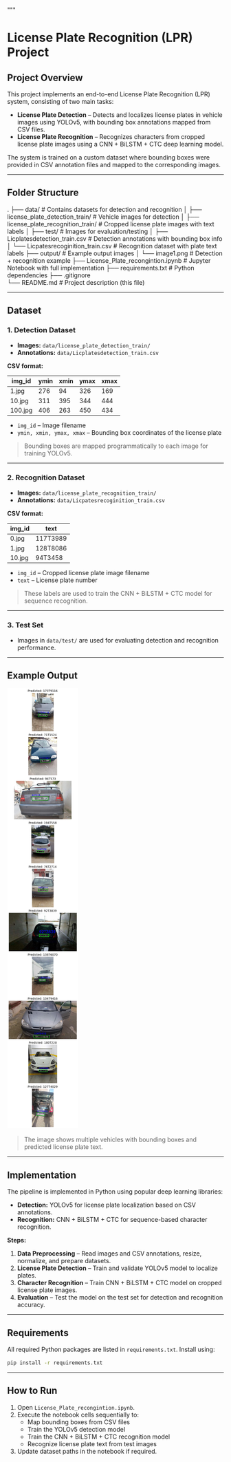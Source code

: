 """
# License Plate Recognition (LPR) Project

## Project Overview

This project implements an end-to-end License Plate Recognition (LPR) system, consisting of two main tasks:

- **License Plate Detection** – Detects and localizes license plates in vehicle images using YOLOv5, with bounding box annotations mapped from CSV files.  
- **License Plate Recognition** – Recognizes characters from cropped license plate images using a CNN + BiLSTM + CTC deep learning model.  

The system is trained on a custom dataset where bounding boxes were provided in CSV annotation files and mapped to the corresponding images.

---

## Folder Structure

.
├── data/                                    # Contains datasets for detection and recognition
│   ├── license_plate_detection_train/       # Vehicle images for detection
│   ├── license_plate_recognition_train/    # Cropped license plate images with text labels
│   ├── test/                                # Images for evaluation/testing
│   ├── Licplatesdetection_train.csv         # Detection annotations with bounding box info
│   └── Licpatesrecoginition_train.csv       # Recognition dataset with plate text labels
├── output/                                  # Example output images
│   └── image1.png                            # Detection + recognition example
├── License_Plate_recongintion.ipynb         # Jupyter Notebook with full implementation
├── requirements.txt                         # Python dependencies
├── .gitignore                               
└── README.md                                # Project description (this file)

---

## Dataset

### 1. Detection Dataset

- **Images:** `data/license_plate_detection_train/`  
- **Annotations:** `data/Licplatesdetection_train.csv`  

**CSV format:**

| img_id | ymin | xmin | ymax | xmax |
|--------|------|------|------|------|
| 1.jpg  | 276  | 94   | 326  | 169  |
| 10.jpg | 311  | 395  | 344  | 444  |
| 100.jpg| 406  | 263  | 450  | 434  |

- `img_id` – Image filename  
- `ymin, xmin, ymax, xmax` – Bounding box coordinates of the license plate  

> Bounding boxes are mapped programmatically to each image for training YOLOv5.

---

### 2. Recognition Dataset

- **Images:** `data/license_plate_recognition_train/`  
- **Annotations:** `data/Licpatesrecoginition_train.csv`  

**CSV format:**

| img_id | text     |
|--------|----------|
| 0.jpg  | 117T3989 |
| 1.jpg  | 128T8086 |
| 10.jpg | 94T3458  |

- `img_id` – Cropped license plate image filename  
- `text` – License plate number  

> These labels are used to train the CNN + BiLSTM + CTC model for sequence recognition.

---

### 3. Test Set

- Images in `data/test/` are used for evaluating detection and recognition performance.

---

## Example Output

![License Plate Detection & Recognition](output/image1.png)  

> The image shows multiple vehicles with bounding boxes and predicted license plate text.

---

## Implementation

The pipeline is implemented in Python using popular deep learning libraries:

- **Detection:** YOLOv5 for license plate localization based on CSV annotations.  
- **Recognition:** CNN + BiLSTM + CTC for sequence-based character recognition.  

**Steps:**

1. **Data Preprocessing** – Read images and CSV annotations, resize, normalize, and prepare datasets.  
2. **License Plate Detection** – Train and validate YOLOv5 model to localize plates.  
3. **Character Recognition** – Train CNN + BiLSTM + CTC model on cropped license plate images.  
4. **Evaluation** – Test the model on the test set for detection and recognition accuracy.  

---

## Requirements

All required Python packages are listed in `requirements.txt`. Install using:

```bash
pip install -r requirements.txt
```

---

## How to Run

1. Open `License_Plate_recongintion.ipynb`.
2. Execute the notebook cells sequentially to:
   - Map bounding boxes from CSV files
   - Train the YOLOv5 detection model
   - Train the CNN + BiLSTM + CTC recognition model
   - Recognize license plate text from test images
3. Update dataset paths in the notebook if required.





